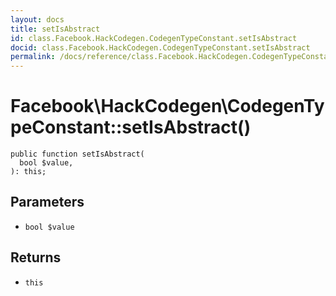 ```yaml
---
layout: docs
title: setIsAbstract
id: class.Facebook.HackCodegen.CodegenTypeConstant.setIsAbstract
docid: class.Facebook.HackCodegen.CodegenTypeConstant.setIsAbstract
permalink: /docs/reference/class.Facebook.HackCodegen.CodegenTypeConstant.setIsAbstract/
---
```

# Facebook\\HackCodegen\\CodegenTypeConstant::setIsAbstract()




``` Hack
public function setIsAbstract(
  bool $value,
): this;
```




## Parameters




- ` bool $value `




## Returns




+ ` this `